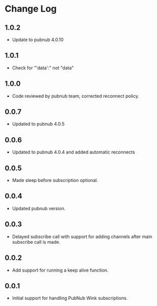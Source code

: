 # Change Log

## 1.0.2
- Update to pubnub 4.0.10

## 1.0.1
- Check for "'data':" not "data"

## 1.0.0
- Code reviewed by pubnub team, corrected reconnect policy.

## 0.0.7
- Updated to pubnub 4.0.5

## 0.0.6
- Updated to pubnub 4.0.4 and added automatic reconnects

## 0.0.5
- Made sleep before subscription optional.

## 0.0.4
- Updated pubnub version.

## 0.0.3
- Delayed subscribe call with support for adding channels after main subscribe call is made.

## 0.0.2
- Add support for running a keep alive function.

## 0.0.1
- Initial support for handling PubNub Wink subscriptions.
